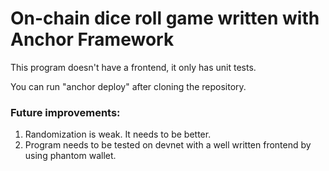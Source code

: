 # On-chain dice roll game written with Anchor Framework

This program doesn't have a frontend, it only has unit tests.

You can run "anchor deploy" after cloning the repository.

### Future improvements:

1. Randomization is weak. It needs to be better.
2. Program needs to be tested on devnet with a well written frontend by using phantom wallet.
